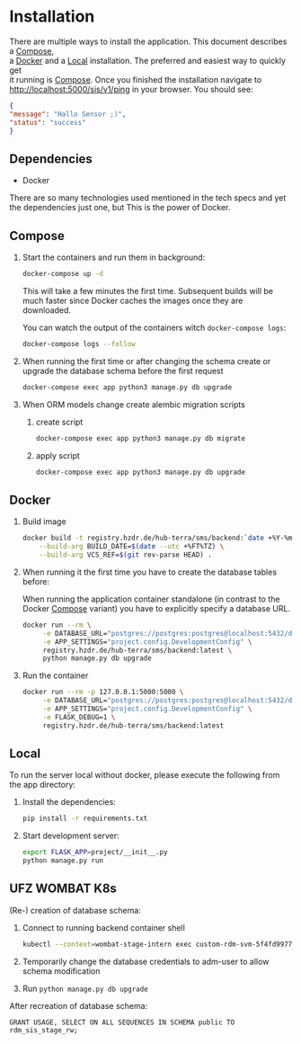 # Installation

There are multiple ways to install the application. This document describes a [Compose](#compose),  
a [Docker](#docker) and a [Local](#local) installation. The preferred and easiest way to quickly get  
it running is [Compose](#compose). Once you finished the installation navigate to  
[http://localhost:5000/sis/v1/ping](http://localhost:5000/sis/v1/ping) in your browser. You should see:

```json
{
"message": "Hallo Sensor ;)",
"status": "success"
}

```

## Dependencies

- Docker

There are so many technologies used mentioned in the tech specs and yet the dependencies just one, 
but This is the power of Docker.

## Compose

1. Start the containers and run them in background:

    ```bash
    docker-compose up -d
    ```

    This will take a few minutes the first time. Subsequent builds will be much faster since Docker caches
    the images once they are downloaded.

    You can watch the output of the containers witch `docker-compose logs`:

    ```bash
    docker-compose logs --follow 
    ```


2. When running the first time or after changing the schema create or
   upgrade the database schema before the first request

    ```bash
    docker-compose exec app python3 manage.py db upgrade
    ```

3. When ORM models change create alembic migration scripts

   1. create script
       ```bash
       docker-compose exec app python3 manage.py db migrate
       ```
   2. apply script
        ```bash
        docker-compose exec app python3 manage.py db upgrade
        ```

## Docker

1. Build image

    ```bash
    docker build -t registry.hzdr.de/hub-terra/sms/backend:`date +%Y-%m-%d`-1 \
        --build-arg BUILD_DATE=$(date --utc +%FT%TZ) \
        --build-arg VCS_REF=$(git rev-parse HEAD) .
    ```


2. When running it the first time you have to create the database tables before:

    When running the application container standalone (in contrast to the  
    Docker [Compose](#compose) variant) you have to explicitly specify a database URL.

    ```bash
    docker run --rm \
         -e DATABASE_URL="postgres://postgres:postgres@localhost:5432/db_dev" \
         -e APP_SETTINGS="project.config.DevelopmentConfig" \
         registry.hzdr.de/hub-terra/sms/backend:latest \
         python manage.py db upgrade
    ```

4. Run the container

    ```bash
    docker run --rm -p 127.0.0.1:5000:5000 \
         -e DATABASE_URL="postgres://postgres:postgres@localhost:5432/db_dev" \
         -e APP_SETTINGS="project.config.DevelopmentConfig" \
         -e FLASK_DEBUG=1 \
         registry.hzdr.de/hub-terra/sms/backend:latest
    ```

##  Local

To run the server local without docker, please execute the following from the app directory:

1. Install the dependencies:
    ```bash
    pip install -r requirements.txt
    ```

2. Start development server:

    ```bash
    export FLASK_APP=project/__init__.py
    python manage.py run
    ```

## UFZ WOMBAT K8s

(Re-) creation of database schema:

1. Connect to running backend container shell

    ```bash
    kubectl --context=wombat-stage-intern exec custom-rdm-svm-5f4fd99776-j4fjz --container=frontend sh -ti
    ```

2. Temporarily change the database credentials to adm-user to allow schema modification
3. Run `python manage.py db upgrade`


After recreation of database schema:

```postgresql
GRANT USAGE, SELECT ON ALL SEQUENCES IN SCHEMA public TO rdm_sis_stage_rw;
```
